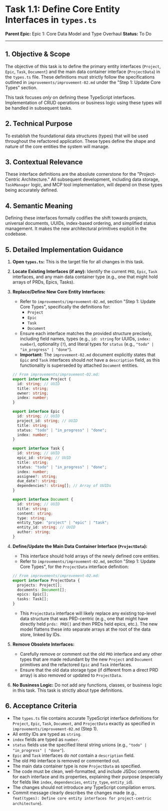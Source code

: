 # Task 1.1: Define Core Entity Interfaces in `types.ts`

**Parent Epic:** Epic 1: Core Data Model and Type Overhaul
**Status:** To Do

---

## 1. Objective & Scope

The objective of this task is to define the primary entity interfaces (`Project`, `Epic`, `Task`, `Document`) and the main data container interface (`ProjectData`) in the `types.ts` file. These definitions must strictly follow the specifications outlined in `improvements/improvement-02.md` under the "Step 1: Update Core Types" section.

This task focuses _only_ on defining these TypeScript interfaces. Implementation of CRUD operations or business logic using these types will be handled in subsequent tasks.

## 2. Technical Purpose

To establish the foundational data structures (types) that will be used throughout the refactored application. These types define the shape and nature of the core entities the system will manage.

## 3. Contextual Relevance

These interface definitions are the absolute cornerstone for the "Project-Centric Architecture." All subsequent development, including data storage, `TaskManager` logic, and MCP tool implementation, will depend on these types being accurately defined.

## 4. Semantic Meaning

Defining these interfaces formally codifies the shift towards projects, universal documents, UUIDs, index-based ordering, and simplified status management. It makes the new architectural primitives explicit in the codebase.

## 5. Detailed Implementation Guidance

1.  **Open `types.ts`:** This is the target file for all changes in this task.
2.  **Locate Existing Interfaces (if any):** Identify the current `PRD`, `Epic`, `Task` interfaces, and any main data container type (e.g., one that might hold arrays of PRDs, Epics, Tasks).
3.  **Replace/Define New Core Entity Interfaces:**

    - Refer to `improvements/improvement-02.md`, section "Step 1: Update Core Types", specifically the definitions for:
      - `Project`
      - `Epic`
      - `Task`
      - `Document`
    - Ensure each interface matches the provided structure precisely, including field names, types (e.g., `id: string` for UUIDs, `index: number`), optionality (`?`), and literal types for `status` (e.g., `"todo" | "in_progress" | "done"`).
    - **Important:** The `improvement-02.md` document explicitly states that `Epic` and `Task` interfaces should _not_ have a `description` field, as this functionality is superseded by attached `Document` entities.

    ```typescript
    // From improvements/improvement-02.md:
    export interface Project {
      id: string; // UUID
      title: string;
      owner: string;
      index: number;
    }

    export interface Epic {
      id: string; // UUID
      project_id: string; // UUID
      title: string;
      status: "todo" | "in_progress" | "done";
      index: number;
    }

    export interface Task {
      id: string; // UUID
      epic_id: string; // UUID
      title: string;
      status: "todo" | "in_progress" | "done";
      index: number;
      assignee?: string;
      due_date?: string;
      dependencies?: string[]; // Array of UUIDs
    }

    export interface Document {
      id: string; // UUID
      title: string;
      content: string;
      type: string;
      entity_type: "project" | "epic" | "task";
      entity_id: string; // UUID
      author: string;
    }
    ```

4.  **Define/Update the Main Data Container Interface (`ProjectData`):**

    - This interface should hold arrays of the newly defined core entities.
    - Refer to `improvements/improvement-02.md`, section "Step 1: Update Core Types", for the `ProjectData` interface definition:

    ```typescript
    // From improvements/improvement-02.md:
    export interface ProjectData {
      projects: Project[];
      documents: Document[];
      epics: Epic[];
      tasks: Task[];
    }
    ```

    - This `ProjectData` interface will likely replace any existing top-level data structure that was PRD-centric (e.g., one that might have directly held `prds: PRD[]` and then PRDs held epics, etc.). The new model flattens these into separate arrays at the root of the data store, linked by IDs.

5.  **Remove Obsolete Interfaces:**

    - Carefully remove or comment out the old `PRD` interface and any other types that are made redundant by the new `Project` and `Document` primitives and the refactored `Epic` and `Task` interfaces.
    - Ensure that the old data storage type (if different from a direct PRD array) is also removed or updated to `ProjectData`.

6.  **No Business Logic:** Do not add any functions, classes, or business logic in this task. This task is strictly about type definitions.

## 6. Acceptance Criteria

- The `types.ts` file contains accurate TypeScript interface definitions for `Project`, `Epic`, `Task`, `Document`, and `ProjectData` exactly as specified in `improvements/improvement-02.md` (Step 1).
- All entity IDs are typed as `string`.
- `index` fields are typed as `number`.
- `status` fields use the specified literal string unions (e.g., `"todo" | "in_progress" | "done"`).
- `Epic` and `Task` interfaces do _not_ contain a `description` field.
- The old `PRD` interface is removed or commented out.
- The main data container type is now `ProjectData` as specified.
- The code must be clean, well-formatted, and include JSDoc comments for each interface and its properties, explaining their purpose (especially for fields like `index`, `dependencies`, `entity_type`, `entity_id`).
- The changes should not introduce any TypeScript compilation errors.
- Commit message clearly describes the changes made (e.g., `feat(types): Define core entity interfaces for project-centric architecture`).
